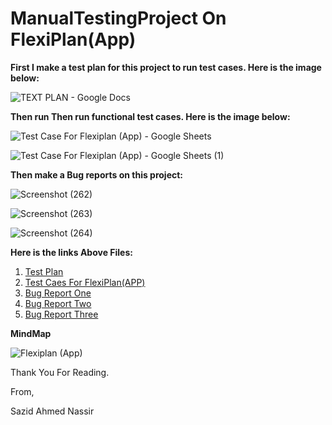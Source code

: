 # ManualTestingProject On FlexiPlan(App)

**First I make a test plan for this project to run test cases. Here is the image below:**

![TEXT PLAN - Google Docs](https://user-images.githubusercontent.com/90126212/213099681-2a3cc55d-e153-48d2-bef9-402ce4aa72e1.png)


**Then run Then run functional test cases. Here is the image below:**

![Test Case For Flexiplan (App) - Google Sheets](https://user-images.githubusercontent.com/90126212/213100903-d0faa312-34f8-411e-a5cb-15e9245b7c9d.png)

![Test Case For Flexiplan (App) - Google Sheets (1)](https://user-images.githubusercontent.com/90126212/213100927-16463416-b497-437f-ba28-a841c3f80422.png)


**Then make a Bug reports on this project:**


![Screenshot (262)](https://user-images.githubusercontent.com/90126212/213102366-810f73fb-4c9c-4a1c-a6c7-55b458f24cc9.png)

![Screenshot (263)](https://user-images.githubusercontent.com/90126212/213102417-07ffa638-7bc3-460b-9225-fccdeb027fdd.png)

![Screenshot (264)](https://user-images.githubusercontent.com/90126212/213102432-f88b6fa8-1b5e-4bee-9276-5bfc17b73b5d.png)


**Here is the links Above Files:**
1. [Test Plan](https://docs.google.com/document/d/1RDoxYMQSk9rFhhf6PHGKzobhggmiWP1ZeCiTPbFJ_rQ/edit?usp=share_link)
2. [Test Caes For FlexiPlan(APP)](https://docs.google.com/spreadsheets/d/1JoBTAgx1mgvq890tyvsbHgAVz0Ue9jRGYM_CA-gdix4/edit?usp=sharing)
3. [Bug Report One](https://docs.google.com/document/d/1ybFlaWjsAwtwFVt-HBqBOvaiS74U5euR/edit?usp=share_link&ouid=100388047820725855896&rtpof=true&sd=true)
4. [Bug Report Two](https://docs.google.com/document/d/19e4UmP1XJCtieeHpERx6Tyn0aqm0FbCO/edit?usp=share_link&ouid=100388047820725855896&rtpof=true&sd=true)
5. [Bug Report Three](https://docs.google.com/document/d/1OJgzWCXc-oArRdRUeTfS0eNTwmPgZ-px/edit?usp=share_link&ouid=100388047820725855896&rtpof=true&sd=true)

**MindMap**

![Flexiplan (App)](https://user-images.githubusercontent.com/90126212/215396833-f6ab6ef0-99cc-4810-abef-5fca850500c2.png)


Thank You For Reading.

From,

Sazid Ahmed Nassir

